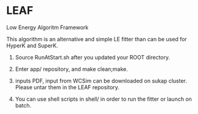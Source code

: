 # LEAF
Low Energy Algoritm Framework

This algorithm is an alternative and simple LE fitter than can be used for HyperK and SuperK.

1. Source RunAtStart.sh after you updated your ROOT directory.

2. Enter app/ repository, and make clean;make.

3. inputs PDF, input from WCSim can be downloaded on sukap cluster. Please untar them in the LEAF repository.

4. You can use shell scripts in shell/ in order to run the fitter or launch on batch.
